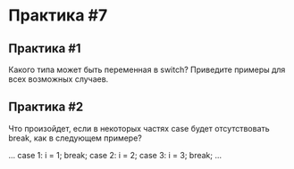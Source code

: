 # Практика #7



## Практика #1

Какого типа может быть переменная в switch? Приведите примеры для всех возможных случаев.

## Практика #2

Что произойдет, если в некоторых частях case будет отсутствовать break, как в следующем примере?

...
case 1:
    i = 1;
    break;
case 2:
    i = 2;
case 3:
    i = 3;
    break;
...

